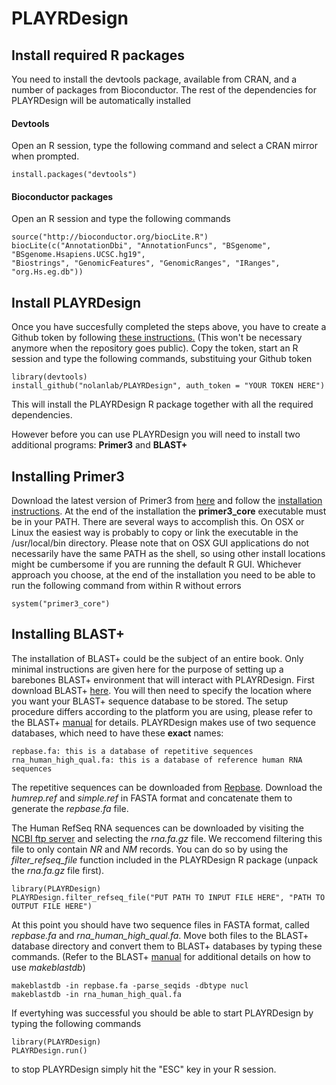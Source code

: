 # PLAYRDesign

## Install required R packages

You need to install the devtools package, available from CRAN, and a number of packages from Bioconductor. The rest of the dependencies for PLAYRDesign will be automatically installed

#### Devtools

Open an R session, type the following command and select a CRAN mirror when prompted.

`install.packages("devtools")`

#### Bioconductor packages

Open an R session and type the following commands

```
source("http://bioconductor.org/biocLite.R")
biocLite(c("AnnotationDbi", "AnnotationFuncs", "BSgenome", "BSgenome.Hsapiens.UCSC.hg19", 
"Biostrings", "GenomicFeatures", "GenomicRanges", "IRanges", "org.Hs.eg.db"))
```
## Install PLAYRDesign

Once you have succesfully completed the steps above, you have to create a Github token by following [these instructions.](https://help.github.com/articles/creating-an-access-token-for-command-line-use/) (This won't be necessary anymore when the repository goes public).
Copy the token, start an R session and type the following commands, substituing your Github token

```
library(devtools)
install_github("nolanlab/PLAYRDesign", auth_token = "YOUR TOKEN HERE")
```

This will install the PLAYRDesign R package together with all the required dependencies. 

However before you can use PLAYRDesign you will need to install two additional programs: **Primer3** and **BLAST+**



## Installing Primer3

Download the latest version of Primer3 from [here](http://primer3.sourceforge.net/releases.php) and follow the [installation instructions](http://primer3.sourceforge.net/primer3_manual.htm). At the end of the installation the **primer3_core** executable must be in your PATH. There are several ways to accomplish this. On OSX or Linux the easiest way is probably to copy or link the executable in the /usr/local/bin directory. Please note that on OSX GUI applications do not necessarily have the same PATH as the shell, so using other install locations might be cumbersome if you are running the default R GUI. Whichever approach you choose, at the end of the installation you need to be able to run the following command from within R without errors

```
system("primer3_core")
```

## Installing BLAST+

The installation of BLAST+ could be the subject of an entire book. Only minimal instructions are given here for the purpose of setting up a barebones BLAST+ environment that will interact with PLAYRDesign. First download BLAST+ [here](http://blast.ncbi.nlm.nih.gov/Blast.cgi?PAGE_TYPE=BlastDocs&DOC_TYPE=Download). You will then need to specify the location where you want your BLAST+ sequence database to be stored. The setup procedure differs according to the platform you are using, please refer to the BLAST+ [manual](http://www.ncbi.nlm.nih.gov/books/NBK1762/) for details. PLAYRDesign makes use of two sequence databases, which need to have these **exact** names:

```
repbase.fa: this is a database of repetitive sequences
rna_human_high_qual.fa: this is a database of reference human RNA sequences
```
The repetitive sequences can be downloaded from [Repbase](http://www.girinst.org/repbase/). Download the *humrep.ref* and *simple.ref* in FASTA format and concatenate them to generate the *repbase.fa* file.

The Human RefSeq RNA sequences can be downloaded by visiting the [NCBI ftp server]( ftp://ftp.ncbi.nlm.nih.gov/refseq/H_sapiens/H_sapiens/RNA/) and selecting the *rna.fa.gz* file. We reccomend filtering this file to only contain *NR* and *NM* records. You can do so by using the *filter_refseq_file* function included in the PLAYRDesign R package (unpack the *rna.fa.gz* file first).

```
library(PLAYRDesign)
PLAYRDesign.filter_refseq_file("PUT PATH TO INPUT FILE HERE", "PATH TO OUTPUT FILE HERE")
```

At this point you should have two sequence files in FASTA format, called *repbase.fa* and *rna_human_high_qual.fa*. Move both files to the BLAST+ database directory and convert them to BLAST+ databases by typing these commands. (Refer to the BLAST+ [manual](http://www.ncbi.nlm.nih.gov/books/NBK279688/) for additional details on how to use *makeblastdb*)

```
makeblastdb -in repbase.fa -parse_seqids -dbtype nucl
makeblastdb -in rna_human_high_qual.fa

```


If evertyhing was successful you should be able to start PLAYRDesign by typing the following commands

```
library(PLAYRDesign)
PLAYRDesign.run()
```
to stop PLAYRDesign simply hit the "ESC" key in your R session.

